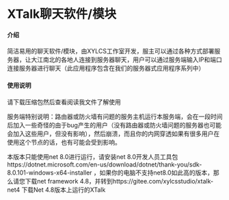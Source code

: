 # XTalk聊天软件/模块

#### 介绍

简洁易用的聊天软件/模块，由XYLCS工作室开发，服主可以通过各种方式部署服务器，让大江南北的各地人连接到服务器聊天，用户可以通过服务端输入IP和端口连接服务器进行聊天（此应用程序包含在我们的服务器式应用程序系列中）

#### 使用说明

请下载压缩包然后查看阅读我文件了解使用










服务端特别说明：路由器或防火墙有问题的服务主机运行本服务端，会在一段时间后加入一些奇怪的由于bug产生的用户（没有路由器或防火墙问题的服务器也可能会加入这些用户，但没有影响），然后崩溃，而且你的内网穿透如果有很多用户在使用这个节点的话，也有可能会受到影响。





































































































本版本只能使用net 8.0进行运行，请安装net 8.0开发人员工具包https://dotnet.microsoft.com/en-us/download/dotnet/thank-you/sdk-8.0.101-windows-x64-installer 
  ，如果你的电脑不支持net8.0如此高的版本，那么请您下载net framework 4.8，并转到https://gitee.com/xylcsstudio/xtalk-net4   下载Net 4.8版本上运行的XTalk